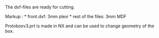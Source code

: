 The dxf-files are ready for cutting. 

Markup : * front.dxf: 3mm plexi
         * rest of the files: 3mm MDF

Protoboxv3.prt is made in NX and can be used to change geometry of the box.
